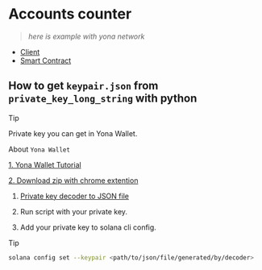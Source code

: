 # Accounts counter
> *here is example with yona network*

- [Client](./counter-client/README.md)
- [Smart Contract](./counter/README.md)

## How to get `keypair.json` from `private_key_long_string` with python

> [!TIP]
>
> Private key you can get in Yona Wallet.
> 
> About `Yona Wallet`
>
> [1. Yona Wallet Tutorial](https://telegra.ph/Yona-Network-Devnet-Guide-05-20)
>
> [2. Download zip with chrome extention](https://yona.network/yona_wallet.zip)

 
1. [Private key decoder to JSON file](./decoder/README.md)

2. Run script with your private key.

3. Add your private key to solana cli config.

> [!TIP]
>
>```sh
>solana config set --keypair <path/to/json/file/generated/by/decoder> 
>```


